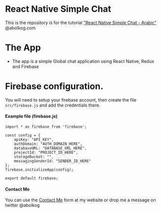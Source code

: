 # React Native Simple Chat

This is the repository is for the tutorial ["React Native Simple Chat - Arabic"](http://abolkog.com/courses/view/react-native-chat-application) @abolkog.com

# The App
  - The app is a simple Global chat application using React Native, Redux and Firebase

# Firebase configuration. 
You will need to setup your firebase account, then create the file `src/firebase.js` and add the credentials there.

#### Example file (firebase.js)
```
import * as firebase from 'firebase';

const config = {
    apiKey: "API_KEY",
    authDomain: "AUTH_DOMAIN_HERE",
    databaseURL: "DATABASE_URL_HERE",
    projectId: "PROJECT_ID_HERE",
    storageBucket: "",
    messagingSenderId: "SENDER_ID_HERE"
};
firebase.initializeApp(config);

export default firebase;

```

#### Contact Me
You can use the [Contact Me](http://www.abolkog.com/contact) form at my website or drop me a message on twitter @abolkog